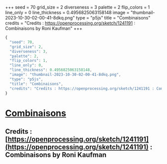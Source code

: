 +++
seed = 70
grid_size = 2
diverseness = 3
palette = 2
flip_colors = 1
line_only = 0
line_thickness = 0.4956825063158148
image = "thumbnail-2023-10-30-02-00-41-8dkq.png"
type = "p5js"
title = "Combinaisons"
credits = "Credits : https://openprocessing.org/sketch/1241191 : Combinaisons by Roni Kaufman"
+++




~~~javascript
{
  "seed": 70,
  "grid_size": 2,
  "diverseness": 3,
  "palette": 2,
  "flip_colors": 1,
  "line_only": 0,
  "line_thickness": 0.4956825063158148,
  "image": "thumbnail-2023-10-30-02-00-41-8dkq.png",
  "type": "p5js",
  "title": "Combinaisons",
  "credits": "Credits : https://openprocessing.org/sketch/1241191 : Combinaisons by Roni Kaufman"
}
~~~



# [Combinaisons](https://openprocessing.org/sketch/2065396)

## Credits : [https://openprocessing.org/sketch/1241191](https://openprocessing.org/sketch/1241191) : Combinaisons by Roni Kaufman 

